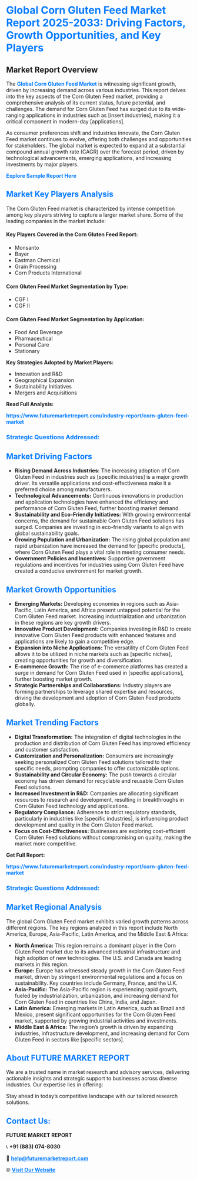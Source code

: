 <h1 style="color: #007BFF;">Global Corn Gluten Feed Market Report 2025-2033: Driving Factors, Growth Opportunities, and Key Players</h1>

<section id="overview">
<h2>Market Report Overview</h2>
<p>The <a href="https://www.futuremarketreport.com/industry-report/corn-gluten-feed-market" style="color: #007BFF; text-decoration: none;"><strong>Global Corn Gluten Feed Market</strong></a> is witnessing significant growth, driven by increasing demand across various industries. This report delves into the key aspects of the Corn Gluten Feed market, providing a comprehensive analysis of its current status, future potential, and challenges. The demand for Corn Gluten Feed has surged due to its wide-ranging applications in industries such as [insert industries], making it a critical component in modern-day [applications].</p>
<p>As consumer preferences shift and industries innovate, the Corn Gluten Feed market continues to evolve, offering both challenges and opportunities for stakeholders. The global market is expected to expand at a substantial compound annual growth rate (CAGR) over the forecast period, driven by technological advancements, emerging applications, and increasing investments by major players.</p>
</section>

<section id="overview">
<p><a href="https://www.futuremarketreport.com/request-sample/reportId=34299" style="color: #007BFF; text-decoration: none;"><strong>Explore Sample Report Here</strong></a></p>
</section>

<section id="key-players">
<h2 style="color: #007BFF;">Market Key Players Analysis</h2>
<p>The Corn Gluten Feed market is characterized by intense competition among key players striving to capture a larger market share. Some of the leading companies in the market include:</p>
<h4>Key Players Covered in the Corn Gluten Feed Report:</h4>
<ul><li>Monsanto</li><li>Bayer</li><li>Eastman Chemical</li><li>Grain Processing</li><li>Corn Products International</li></ul>
<h4>Corn Gluten Feed Market Segmentation by Type:</h4>
<ul><li>CGF I</li><li>CGF II</li></ul>

<h4>Corn Gluten Feed Market Segmentation by Application:</h4>
<ul><li>Food And Beverage</li><li>Pharmaceutical</li><li>Personal Care</li><li>Stationary</li></ul>
<p><strong>Key Strategies Adopted by Market Players:</strong></p>
<ul>
<li>Innovation and R&D</li>
<li>Geographical Expansion</li>
<li>Sustainability Initiatives</li>
<li>Mergers and Acquisitions</li>
</ul>
</section>

<section>
<p><strong>Read Full Analysis: </strong></p><a href="https://www.futuremarketreport.com/industry-report/corn-gluten-feed-market" style="color: #007BFF; text-decoration: none;"><strong>https://www.futuremarketreport.com/industry-report/corn-gluten-feed-market</strong></a>
<h3 style="color: #007BFF;">Strategic Questions Addressed:</h3>
</section>

<section id="driving-factors">
<h2 style="color: #007BFF;">Market Driving Factors</h2>
<ul>
<li><strong>Rising Demand Across Industries:</strong> The increasing adoption of Corn Gluten Feed in industries such as [specific industries] is a major growth driver. Its versatile applications and cost-effectiveness make it a preferred choice among manufacturers.</li>
<li><strong>Technological Advancements:</strong> Continuous innovations in production and application technologies have enhanced the efficiency and performance of Corn Gluten Feed, further boosting market demand.</li>
<li><strong>Sustainability and Eco-Friendly Initiatives:</strong> With growing environmental concerns, the demand for sustainable Corn Gluten Feed solutions has surged. Companies are investing in eco-friendly variants to align with global sustainability goals.</li>
<li><strong>Growing Population and Urbanization:</strong> The rising global population and rapid urbanization have increased the demand for [specific products], where Corn Gluten Feed plays a vital role in meeting consumer needs.</li>
<li><strong>Government Policies and Incentives:</strong> Supportive government regulations and incentives for industries using Corn Gluten Feed have created a conducive environment for market growth.</li>
</ul>
</section>

<section id="growth-opportunities">
<h2 style="color: #007BFF;">Market Growth Opportunities</h2>
<ul>
<li><strong>Emerging Markets:</strong> Developing economies in regions such as Asia-Pacific, Latin America, and Africa present untapped potential for the Corn Gluten Feed market. Increasing industrialization and urbanization in these regions are key growth drivers.</li>
<li><strong>Innovative Product Development:</strong> Companies investing in R&D to create innovative Corn Gluten Feed products with enhanced features and applications are likely to gain a competitive edge.</li>
<li><strong>Expansion into Niche Applications:</strong> The versatility of Corn Gluten Feed allows it to be utilized in niche markets such as [specific niches], creating opportunities for growth and diversification.</li>
<li><strong>E-commerce Growth:</strong> The rise of e-commerce platforms has created a surge in demand for Corn Gluten Feed used in [specific applications], further boosting market growth.</li>
<li><strong>Strategic Partnerships and Collaborations:</strong> Industry players are forming partnerships to leverage shared expertise and resources, driving the development and adoption of Corn Gluten Feed products globally.</li>
</ul>
</section>

<section id="trending-factors">
<h2 style="color: #007BFF;">Market Trending Factors</h2>
<ul>
<li><strong>Digital Transformation:</strong> The integration of digital technologies in the production and distribution of Corn Gluten Feed has improved efficiency and customer satisfaction.</li>
<li><strong>Customization and Personalization:</strong> Consumers are increasingly seeking personalized Corn Gluten Feed solutions tailored to their specific needs, prompting companies to offer customizable options.</li>
<li><strong>Sustainability and Circular Economy:</strong> The push towards a circular economy has driven demand for recyclable and reusable Corn Gluten Feed solutions.</li>
<li><strong>Increased Investment in R&D:</strong> Companies are allocating significant resources to research and development, resulting in breakthroughs in Corn Gluten Feed technology and applications.</li>
<li><strong>Regulatory Compliance:</strong> Adherence to strict regulatory standards, particularly in industries like [specific industries], is influencing product development and quality in the Corn Gluten Feed market.</li>
<li><strong>Focus on Cost-Effectiveness:</strong> Businesses are exploring cost-efficient Corn Gluten Feed solutions without compromising on quality, making the market more competitive.</li>
</ul>
</section>

<section>
<p><strong>Get Full Report: </strong></p><a href="https://www.futuremarketreport.com/industry-report/corn-gluten-feed-market" style="color: #007BFF; text-decoration: none;"><strong>https://www.futuremarketreport.com/industry-report/corn-gluten-feed-market</strong></a>
<h3 style="color: #007BFF;">Strategic Questions Addressed:</h3>
</section>


<section id="regional-analysis">
<h2 style="color: #007BFF;">Market Regional Analysis</h2>
<p>The global Corn Gluten Feed market exhibits varied growth patterns across different regions. The key regions analyzed in this report include North America, Europe, Asia-Pacific, Latin America, and the Middle East & Africa:</p>
<ul>
<li><strong>North America:</strong> This region remains a dominant player in the Corn Gluten Feed market due to its advanced industrial infrastructure and high adoption of new technologies. The U.S. and Canada are leading markets in this region.</li>
<li><strong>Europe:</strong> Europe has witnessed steady growth in the Corn Gluten Feed market, driven by stringent environmental regulations and a focus on sustainability. Key countries include Germany, France, and the U.K.</li>
<li><strong>Asia-Pacific:</strong> The Asia-Pacific region is experiencing rapid growth, fueled by industrialization, urbanization, and increasing demand for Corn Gluten Feed in countries like China, India, and Japan.</li>
<li><strong>Latin America:</strong> Emerging markets in Latin America, such as Brazil and Mexico, present significant opportunities for the Corn Gluten Feed market, supported by growing industrial activities and investments.</li>
<li><strong>Middle East & Africa:</strong> The region’s growth is driven by expanding industries, infrastructure development, and increasing demand for Corn Gluten Feed in sectors like [specific sectors].</li>
</ul>
</section>

<footer>
<h2 style="color: #007BFF;">About FUTURE MARKET REPORT</h2>
<p>We are a trusted name in market research and advisory services, delivering actionable insights and strategic support to businesses across diverse industries. Our expertise lies in offering:</p>

<p>Stay ahead in today’s competitive landscape with our tailored research solutions.</p>

<h2 style="color: #007BFF;">Contact Us:</h2>
<p><strong>FUTURE MARKET REPORT</strong></p>
<p>📞 <strong>+91 (883) 074-8030</strong></p>
<p>📧 <strong><a href="mailto:help@futuremarketreport.com" style="color: #007BFF;">help@futuremarketreport.com</a></strong></p>
<p>🌐 <strong><a href="https://www.futuremarketreport.com/" style="color: #007BFF;">Visit Our Website</a></strong></p>
</footer>